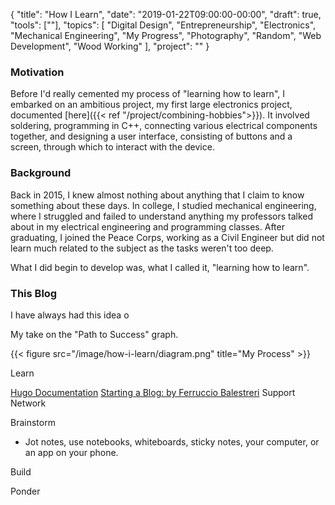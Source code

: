{
    "title": "How I Learn",
    "date": "2019-01-22T09:00:00-00:00",
    "draft": true,
    "tools": [""],
    "topics": [
        "Digital Design",
        "Entrepreneurship",
        "Electronics",
        "Mechanical Engineering",
        "My Progress",
        "Photography",
        "Random",
        "Web Development",
        "Wood Working"
    ],
    "project": ""
}


### Motivation

Before I'd really cemented my process of "learning how to learn", I embarked on an ambitious project, my first large electronics project, documented [here]({{< ref "/project/combining-hobbies">}}). It involved soldering, programming in C++, connecting various electrical components together, and designing a user interface, consisting of buttons and a screen, through which to interact with the device. 

### Background

Back in 2015, I knew almost nothing about anything that I claim to know something about these days. In college, I studied mechanical engineering, where I struggled and failed to understand anything my professors talked about in my electrical engineering and programming classes. After graduating, I joined the Peace Corps, working as a Civil Engineer but did not learn much related to the subject as the tasks weren't too deep.

What I did begin to develop was, what I called it, "learning how to learn". 



### This Blog



I have always had this idea o

My take on the "Path to Success" graph.

{{< figure src="/image/how-i-learn/diagram.png" title="My Process" >}}

Learn

[Hugo Documentation](https://gohugo.io/documentation/)
[Starting a Blog: by Ferruccio Balestreri](https://ferrucc.io/posts/starting-a-blog)
Support Network

Brainstorm
- Jot notes, use notebooks, whiteboards, sticky notes, your computer, or an app on your phone. 

Build

Ponder